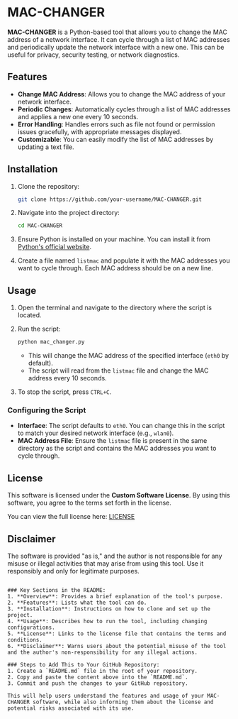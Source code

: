 # MAC-CHANGER

**MAC-CHANGER** is a Python-based tool that allows you to change the MAC address of a network interface. It can cycle through a list of MAC addresses and periodically update the network interface with a new one. This can be useful for privacy, security testing, or network diagnostics.

## Features

- **Change MAC Address**: Allows you to change the MAC address of your network interface.
- **Periodic Changes**: Automatically cycles through a list of MAC addresses and applies a new one every 10 seconds.
- **Error Handling**: Handles errors such as file not found or permission issues gracefully, with appropriate messages displayed.
- **Customizable**: You can easily modify the list of MAC addresses by updating a text file.

## Installation

1. Clone the repository:

   ```bash
   git clone https://github.com/your-username/MAC-CHANGER.git
   ```

2. Navigate into the project directory:

   ```bash
   cd MAC-CHANGER
   ```

3. Ensure Python is installed on your machine. You can install it from [Python's official website](https://www.python.org/).

4. Create a file named `listmac` and populate it with the MAC addresses you want to cycle through. Each MAC address should be on a new line.

## Usage

1. Open the terminal and navigate to the directory where the script is located.
2. Run the script:

   ```bash
   python mac_changer.py
   ```

   - This will change the MAC address of the specified interface (`eth0` by default).
   - The script will read from the `listmac` file and change the MAC address every 10 seconds.

3. To stop the script, press `CTRL+C`.

### Configuring the Script

- **Interface**: The script defaults to `eth0`. You can change this in the script to match your desired network interface (e.g., `wlan0`).
- **MAC Address File**: Ensure the `listmac` file is present in the same directory as the script and contains the MAC addresses you want to cycle through.

## License

This software is licensed under the **Custom Software License**. By using this software, you agree to the terms set forth in the license.

You can view the full license here: [LICENSE](LICENSE)

## Disclaimer

The software is provided "as is," and the author is not responsible for any misuse or illegal activities that may arise from using this tool. Use it responsibly and only for legitimate purposes.
```

### Key Sections in the README:
1. **Overview**: Provides a brief explanation of the tool's purpose.
2. **Features**: Lists what the tool can do.
3. **Installation**: Instructions on how to clone and set up the project.
4. **Usage**: Describes how to run the tool, including changing configurations.
5. **License**: Links to the license file that contains the terms and conditions.
6. **Disclaimer**: Warns users about the potential misuse of the tool and the author's non-responsibility for any illegal actions.

### Steps to Add This to Your GitHub Repository:
1. Create a `README.md` file in the root of your repository.
2. Copy and paste the content above into the `README.md`.
3. Commit and push the changes to your GitHub repository.

This will help users understand the features and usage of your MAC-CHANGER software, while also informing them about the license and potential risks associated with its use.